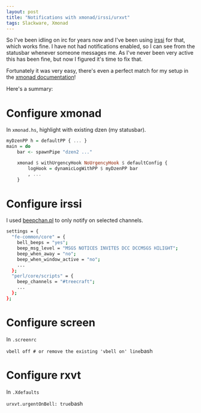 ```yaml
---
layout: post
title: "Notifications with xmonad/irssi/urxvt"
tags: Slackware, Xmonad
---
```


So I've been idling on irc for years now and I've been using [irssi][] for that, which works fine. I have not had notifications enabled, so I can see from the statusbar whenever someone messages me. As I've never been very active this has been fine, but now I figured it's time to fix that.

Fortunately it was very easy, there's even a perfect match for my setup in the [xmonad documentation][]!

Here's a summary:

# Configure xmonad

In `xmonad.hs`, highlight with existing dzen (my statusbar).  

```haskell
myDzenPP h = defaultPP { ... }
main = do
    bar <- spawnPipe "dzen2 ..."

    xmonad $ withUrgencyHook NoUrgencyHook $ defaultConfig {
        logHook = dynamicLogWithPP $ myDzenPP bar
        , ...
    }
```

# Configure irssi

I used [beepchan.pl][] to only notify on selected channels.

```bash
settings = {
  "fe-common/core" = {
    bell_beeps = "yes";
    beep_msg_level = "MSGS NOTICES INVITES DCC DCCMSGS HILIGHT";
    beep_when_away = "no";
    beep_when_window_active = "no";
    ...
  };
  "perl/core/scripts" = {
    beep_channels = "#treecraft";
    ...
  };
};

```

# Configure screen

In `.screenrc`

`vbell off # or remove the existing 'vbell on' line`bash

# Configure rxvt

In `.Xdefaults`

`urxvt.urgentOnBell: true`bash

[irssi]: http://www.irssi.org/ "irssi"
[xmonad documentation]: http://xmonad.org/xmonad-docs/xmonad-contrib/XMonad-Hooks-UrgencyHook.html "xmonad documentation"
[beepchan.pl]: http://jerith.za.net/code/irssichanbeep.html "beepchan.pl"

